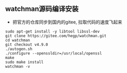 ## watchman源码编译安装

* 把官方的仓库同步到国内的gitee, 拉取代码的速度飞起来
```
sudo apt-get install -y libtool libssl-dev
git clone https://gitee.com/hegp/watchman.git
cd watchman
git checkout v4.9.0
./autogen.sh
./configure --openssldir=/usr/local/openssl
make
sudo make install
watchman -v
```
